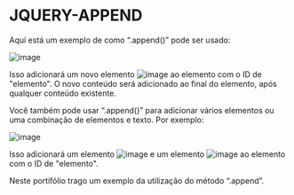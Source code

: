 # JQUERY-APPEND


Aqui está um exemplo de como “.append()” pode ser usado:

![image](https://user-images.githubusercontent.com/101013294/211378216-01fa173f-f4fd-4a77-8ed1-68a46d021e4a.png)

Isso adicionará um novo elemento ![image](https://user-images.githubusercontent.com/101013294/211378418-e17a0b11-75f2-4787-b9e6-d4871951559f.png)
 ao elemento com o ID de "elemento". O novo conteúdo será adicionado ao final do elemento, após qualquer conteúdo existente.

Você também pode usar “.append()” para adicionar vários elementos ou uma combinação de elementos e texto. Por exemplo:

![image](https://user-images.githubusercontent.com/101013294/211378188-24116a66-da72-4c63-9d9f-93c73691c44b.png)

Isso adicionará um elemento ![image](https://user-images.githubusercontent.com/101013294/211378512-c4cb2bcc-d789-4731-a719-fb9185ebda8d.png)
 e um elemento ![image](https://user-images.githubusercontent.com/101013294/211378579-b857dd05-3dff-4d60-9047-1f59058a883a.png)
 ao elemento com o ID de "elemento".

Neste portifólio trago um exemplo da utilização do método “.append”.
